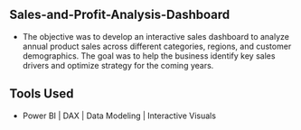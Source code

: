 ## Sales-and-Profit-Analysis-Dashboard
- The objective was to develop an interactive sales dashboard to analyze annual product sales across different categories, regions, and customer demographics. The goal was to help the business identify key sales drivers and optimize strategy for the coming years.
## Tools Used
- Power BI | DAX | Data Modeling | Interactive Visuals
